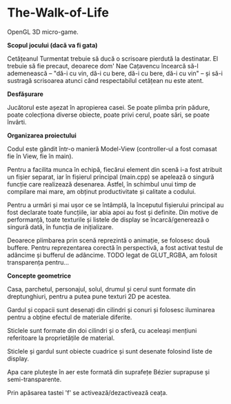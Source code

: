 # The-Walk-of-Life
OpenGL 3D micro-game.

__Scopul jocului (dacă va fi gata)__

Cetățeanul Turmentat trebuie să ducă o scrisoare pierdută la destinatar. El trebuie să fie precaut, deoarece dom' Nae Cațavencu încearcă să-l ademenească – "dă-i cu vin, dă-i cu bere, dă-i cu bere, dă-i cu vin" – și să-i sustragă scrisoarea atunci când respectabilul cetățean nu este atent.


__Desfășurare__

Jucătorul este așezat în apropierea casei. Se poate plimba prin pădure, poate colecționa diverse obiecte, poate privi cerul, poate sări, se poate învârti.


__Organizarea proiectului__

Codul este gândit într-o manieră Model-View (controller-ul a fost comasat fie în View, fie în main).

Pentru a facilita munca în echipă, fiecărui element din scenă i-a fost atribuit un fișier separat, iar în fișierul principal (main.cpp) se apelează o singură funcție care realizează desenarea. Astfel, în schimbul unui timp de compilare mai mare, am obținut productivitate și calitate a codului.

Pentru a urmări și mai ușor ce se întâmplă, la începutul fișierului principal au fost declarate toate funcțiile, iar abia apoi au fost și definite. Din motive de performanță, toate texturile și listele de display se încarcă/generează o singură dată, în funcția de inițializare.

Deoarece plimbarea prin scenă reprezintă o animație, se folosesc două buffere. Pentru reprezentarea corectă în perspectivă, a fost activat testul de adâncime și bufferul de adâncime. TODO legat de GLUT_RGBA, am folosit transparența pentru...


__Concepte geometrice__

Casa, parchetul, personajul, solul, drumul și cerul sunt formate din dreptunghiuri, pentru a putea pune texturi 2D pe acestea.

Gardul și copacii sunt desenați din cilindri și conuri și folosesc iluminarea pentru a obține efectul de materiale diferite.

Sticlele sunt formate din doi cilindri și o sferă, cu aceleași mențiuni referitoare la proprietățile de material.

Sticlele și gardul sunt obiecte cuadrice și sunt desenate folosind liste de display.

Apa care plutește în aer este formată din suprafețe Bézier suprapuse și semi-transparente.

Prin apăsarea tastei 'f' se activează/dezactivează ceața.
